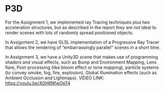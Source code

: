 # P3D
For the Assignment 1, we implemented ray Tracing techniques plus two acceleration structures, but as described in the report they are not ideal to render scenes with lots of randomly spread positioned objects. 

In Assignment 2, we have GLSL implementation of a Progressive Ray Tracer that allows the rendering of “embarrassingly parallel” scenes in a short time.

In Assignment 3, we have a Unity3D scene that makes use of programming shaders and visual effects, such as Bump and Environment Mapping, Lens flare, Post-processing (like bloom effect or tone mapping), particle systems (to convey smoke, fog, fire, explosion), Global Illumination effects (such as Ambient Occlusion and Lightmaps).
VIDEO LINK: https://youtu.be/4GH6NfwOeT4
